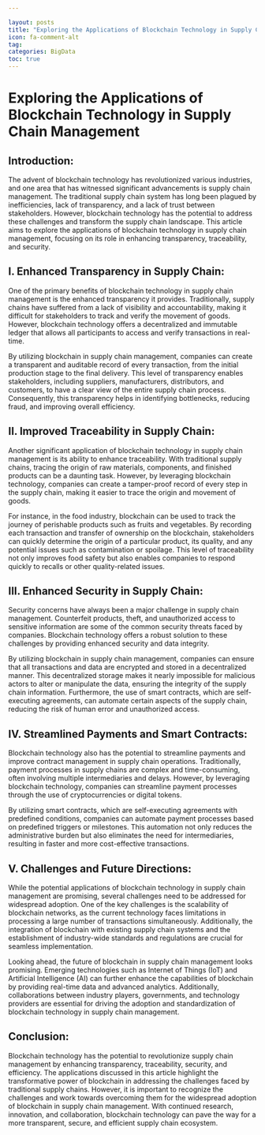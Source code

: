 ```yaml
---

layout: posts
title: "Exploring the Applications of Blockchain Technology in Supply Chain Management"
icon: fa-comment-alt
tag:      
categories: BigData
toc: true
---
```




# Exploring the Applications of Blockchain Technology in Supply Chain Management

## Introduction:

The advent of blockchain technology has revolutionized various industries, and one area that has witnessed significant advancements is supply chain management. The traditional supply chain system has long been plagued by inefficiencies, lack of transparency, and a lack of trust between stakeholders. However, blockchain technology has the potential to address these challenges and transform the supply chain landscape. This article aims to explore the applications of blockchain technology in supply chain management, focusing on its role in enhancing transparency, traceability, and security.

## I. Enhanced Transparency in Supply Chain:

One of the primary benefits of blockchain technology in supply chain management is the enhanced transparency it provides. Traditionally, supply chains have suffered from a lack of visibility and accountability, making it difficult for stakeholders to track and verify the movement of goods. However, blockchain technology offers a decentralized and immutable ledger that allows all participants to access and verify transactions in real-time.

By utilizing blockchain in supply chain management, companies can create a transparent and auditable record of every transaction, from the initial production stage to the final delivery. This level of transparency enables stakeholders, including suppliers, manufacturers, distributors, and customers, to have a clear view of the entire supply chain process. Consequently, this transparency helps in identifying bottlenecks, reducing fraud, and improving overall efficiency.

## II. Improved Traceability in Supply Chain:

Another significant application of blockchain technology in supply chain management is its ability to enhance traceability. With traditional supply chains, tracing the origin of raw materials, components, and finished products can be a daunting task. However, by leveraging blockchain technology, companies can create a tamper-proof record of every step in the supply chain, making it easier to trace the origin and movement of goods.

For instance, in the food industry, blockchain can be used to track the journey of perishable products such as fruits and vegetables. By recording each transaction and transfer of ownership on the blockchain, stakeholders can quickly determine the origin of a particular product, its quality, and any potential issues such as contamination or spoilage. This level of traceability not only improves food safety but also enables companies to respond quickly to recalls or other quality-related issues.

## III. Enhanced Security in Supply Chain:

Security concerns have always been a major challenge in supply chain management. Counterfeit products, theft, and unauthorized access to sensitive information are some of the common security threats faced by companies. Blockchain technology offers a robust solution to these challenges by providing enhanced security and data integrity.

By utilizing blockchain in supply chain management, companies can ensure that all transactions and data are encrypted and stored in a decentralized manner. This decentralized storage makes it nearly impossible for malicious actors to alter or manipulate the data, ensuring the integrity of the supply chain information. Furthermore, the use of smart contracts, which are self-executing agreements, can automate certain aspects of the supply chain, reducing the risk of human error and unauthorized access.

## IV. Streamlined Payments and Smart Contracts:

Blockchain technology also has the potential to streamline payments and improve contract management in supply chain operations. Traditionally, payment processes in supply chains are complex and time-consuming, often involving multiple intermediaries and delays. However, by leveraging blockchain technology, companies can streamline payment processes through the use of cryptocurrencies or digital tokens.

By utilizing smart contracts, which are self-executing agreements with predefined conditions, companies can automate payment processes based on predefined triggers or milestones. This automation not only reduces the administrative burden but also eliminates the need for intermediaries, resulting in faster and more cost-effective transactions.

## V. Challenges and Future Directions:

While the potential applications of blockchain technology in supply chain management are promising, several challenges need to be addressed for widespread adoption. One of the key challenges is the scalability of blockchain networks, as the current technology faces limitations in processing a large number of transactions simultaneously. Additionally, the integration of blockchain with existing supply chain systems and the establishment of industry-wide standards and regulations are crucial for seamless implementation.

Looking ahead, the future of blockchain in supply chain management looks promising. Emerging technologies such as Internet of Things (IoT) and Artificial Intelligence (AI) can further enhance the capabilities of blockchain by providing real-time data and advanced analytics. Additionally, collaborations between industry players, governments, and technology providers are essential for driving the adoption and standardization of blockchain technology in supply chain management.

## Conclusion:

Blockchain technology has the potential to revolutionize supply chain management by enhancing transparency, traceability, security, and efficiency. The applications discussed in this article highlight the transformative power of blockchain in addressing the challenges faced by traditional supply chains. However, it is important to recognize the challenges and work towards overcoming them for the widespread adoption of blockchain in supply chain management. With continued research, innovation, and collaboration, blockchain technology can pave the way for a more transparent, secure, and efficient supply chain ecosystem.